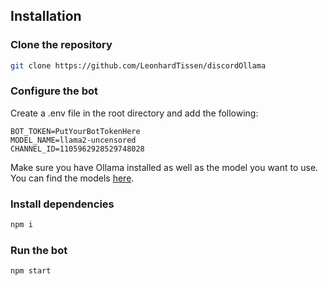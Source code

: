 ## Installation

### Clone the repository
```sh
git clone https://github.com/LeonhardTissen/discordOllama
```

### Configure the bot
Create a .env file in the root directory and add the following:
```
BOT_TOKEN=PutYourBotTokenHere
MODEL_NAME=llama2-uncensored
CHANNEL_ID=1105962928529748028
```
Make sure you have Ollama installed as well as the model you want to use. You can find the models [here](https://ollama.ai/library).

### Install dependencies
```sh
npm i
```

### Run the bot
```sh
npm start
```


